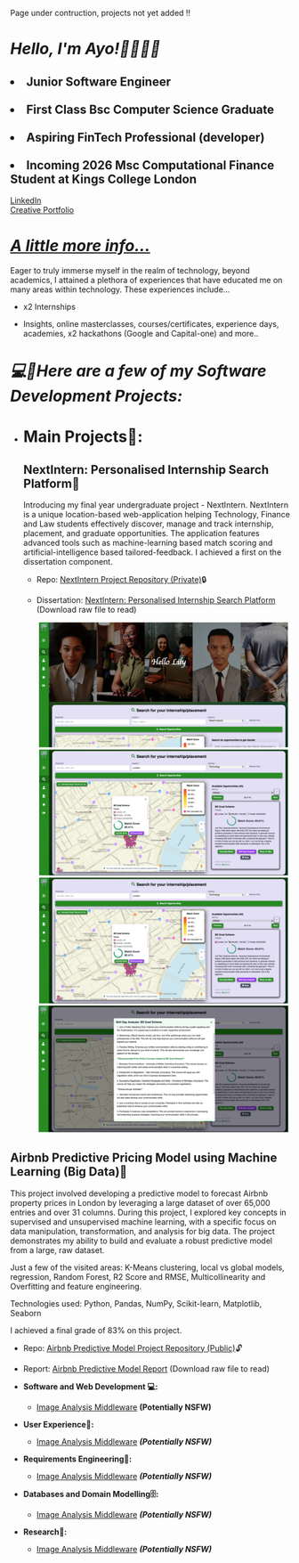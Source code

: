 Page under contruction, projects not yet added ‼️
***<h1>Hello, I'm Ayo!👩🏾‍💻✨<br/></h1>***<h2><li>Junior Software Engineer</li></a><br/><li>First Class Bsc Computer Science Graduate</li></a><br/><li>Aspiring FinTech Professional (developer)</li></a><br/><li>Incoming 2026 Msc Computational Finance Student at Kings College London</li></a></h2>

<a href="https://www.linkedin.com/in/ayomide-balogun-346281273/">LinkedIn</a><br/>
<a href="https://frabjous-choux-cfab6e.netlify.app/">Creative Portfolio</a>

<u><h1>***A little more info...***</h1></u>

Eager to truly immerse myself in the realm of technology, beyond academics, I attained a plethora of experiences that have educated me on many areas within technology. These experiences include... 

- x2 Internships 
  
- Insights, online masterclasses, courses/certificates, experience days, academies, x2 hackathons (Google and Capital-one) and more..

***<h1>💻🕺Here are a few of my Software Development Projects:</h1>***

- <h1><b>Main Projects📌:</b></h1>
    <h2>NextIntern: Personalised Internship Search Platform📌</h2>

  Introducing my final year undergraduate project - NextIntern. NextIntern is a unique location-based web-application helping Technology, Finance and Law students effectively discover, manage and track internship, placement, and graduate opportunities. The application features advanced tools such as machine-learning based match scoring and artificial-intelligence based tailored-feedback. I achieved a first on the dissertation component. 
    
  - Repo: [NextIntern Project Repository (Private)](https://github.com/AyomideBalo/NextIntern_.git)🔒

  - Dissertation: [NextIntern: Personalised Internship Search Platform](https://github.com/AyomideBalo/AyomideBalo/blob/main/229062975DissertationCO3015.docx) (Download raw file to read)
  
    <div align="center">
        <img src="images/NextInternImageFirst.png" width="450" alt="Project Image 1">
        <img src="images/NextInternImageFourth.png" width="450" alt="Project Image 2">
        <img src="images/NextInternImageFourth.png" width="450" alt="Project Image 3">
        <img src="images/NextInternImageSixth.png" width="450" alt="Project Image 6">
  </div>

<h2>Airbnb Predictive Pricing Model using Machine Learning (Big Data)📌</h2>

This project involved developing a predictive model to forecast Airbnb property prices in London by leveraging a large dataset of over 65,000 entries and over 31 columns. During this project, I explored key concepts in supervised and unsupervised machine learning, with a specific focus on data manipulation, transformation, and analysis for big data. The project demonstrates my ability to build and evaluate a robust predictive model from a large, raw dataset.

Just a few of the visited areas:
K-Means clustering, local vs global models, regression, Random Forest, R2 Score and RMSE, Multicollinearity and Overfitting and feature engineering.

Technologies used: Python, Pandas, NumPy, Scikit-learn, Matplotlib, Seaborn

I achieved a final grade of 83% on this project.
    
  - Repo: [Airbnb Predictive Model Project Repository (Public)](https://github.com/AyomideBalo/Airbnb-PredictiveModel/tree/main)🔓

  - Report: [Airbnb Predictive Model Report](https://github.com/AyomideBalo/AyomideBalo/blob/main/ab1228ReportBigData.pdf) (Download raw file to read)

 
- <b>Software and Web Development 💻:</b>
  - [Image Analysis Middleware](https://github.com/joshmadakor1/4chan-Image-Analysis-Middleware-C964) <b>(Potentially NSFW)</b>
- <b>User Experience🎨:</b>
  - [Image Analysis Middleware](https://github.com/joshmadakor1/4chan-Image-Analysis-Middleware-C964) <b><i>(Potentially NSFW)</b></i>
- <b>Requirements Engineering📝:</b>
  - [Image Analysis Middleware](https://github.com/joshmadakor1/4chan-Image-Analysis-Middleware-C964) <b><i>(Potentially NSFW)</b></i>
- <b>Databases and Domain Modelling🗄️:</b>
  - [Image Analysis Middleware](https://github.com/joshmadakor1/4chan-Image-Analysis-Middleware-C964) <b><i>(Potentially NSFW)</b></i>
- <b>Research🔬:</b>
  - [Image Analysis Middleware](https://github.com/joshmadakor1/4chan-Image-Analysis-Middleware-C964) <b><i>(Potentially NSFW)</b></i>
  
<!--

- 🔭 I’m currently working on improving my skills regarding the analysis of algorithms
- ⚡ Fun fact about me: Outside of developing, I love fitness, going to the gym and rollerskating
-->
